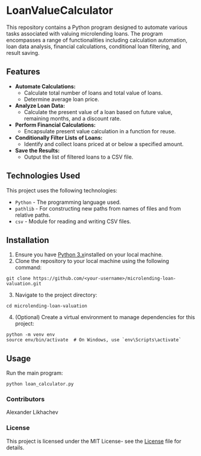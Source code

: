 # LoanValueCalculator

This repository contains a Python program designed to automate various tasks associated with valuing microlending loans. The program encompasses a range of functionalities including calculation automation, loan data analysis, financial calculations, conditional loan filtering, and result saving.

## Features

* __Automate Calculations:__
  - Calculate total number of loans and total value of loans.
  - Determine average loan price.
* __Analyze Loan Data:__
  - Calculate the present value of a loan based on future value, remaining months, and a discount rate.
* __Perform Financial Calculations:__
  - Encapsulate present value calculation in a function for reuse.
* __Conditionally Filter Lists of Loans:__
  - Identify and collect loans priced at or below a specified amount.
* __Save the Results:__
  - Output the list of filtered loans to a CSV file.

## Technologies Used
This project uses the following technologies:

* `Python` - The programming language used.
* `pathlib` - For constructing new paths from names of files and from relative paths.
* `csv` - Module for reading and writing CSV files.

## Installation
1. Ensure you have [Python 3.x](https://www.python.org/downloads/)installed on your local machine.
2. Clone the repository to your local machine using the following command:
```
git clone https://github.com/<your-username>/microlending-loan-valuation.git

```
3. Navigate to the project directory:
```
cd microlending-loan-valuation

```

4. (Optional) Create a virtual environment to manage dependencies for this project:

```
python -m venv env
source env/bin/activate  # On Windows, use `env\Scripts\activate`

```

## Usage

Run the main program:
```
python loan_calculator.py

```

### Contributors
Alexander Likhachev

### License
This project is licensed under the MIT License- see the [License](LICENSE.md) file for details.
